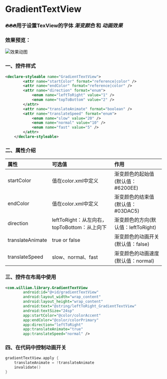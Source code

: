 # GradientTextView

### 🔥🔥🔥用于设置TexView的字体 *渐变颜色* 和 *动画效果*

### 效果预览：

![效果动图](image/resource.gif)


### 一、控件样式

```xml
<declare-styleable name="GradientTextView">
        <attr name="startColor" format="reference|color" />
        <attr name="endColor" format="reference|color" />
        <attr name="direction" format="enum">
            <enum name="leftToRight" value="1" />
            <enum name="topToBottom" value="2" />
        </attr>
        <attr name="translateAnimate" format="boolean" />
        <attr name="translateSpeed" format="enum">
            <enum name="slow" value="20" />
            <enum name="normal" value="10" />
            <enum name="fast" value="5" />
        </attr>
    </declare-styleable>
```

### 二、属性介绍

| 属性              | 可选值                                    | 作用                            |
|:-----------------|:-----------------------------------------|:-------------------------------|
| startColor       | 值在color.xml中定义                        | 渐变颜色的起始值(默认值：#6200EE)   |
| endColor         | 值在color.xml中定义                        | 渐变颜色的结束值(默认值：#03DAC5)   |
| direction        | leftToRight：从左向右，topToBottom：从上向下 | 渐变颜色的方向(默认值：leftToRight) |
| translateAnimate | true or false                            | 渐变颜色的动画开关(默认值：false)   |
| translateSpeed   | slow、normal、fast                       | 渐变颜色的动画速度(默认值：normal)   |

### 三、控件在布局中使用

```xml
<com.william.library.GradientTextView
        android:id="@+id/gradientTextView"
        android:layout_width="wrap_content"
        android:layout_height="wrap_content"
        android:text="@string/leftToRight_GradientTextView"
        android:textSize="24sp"
        app:startColor="@color/colorAccent"
        app:endColor="@color/colorPrimary"
        app:direction="leftToRight"
        app:translateAnimate="true"
        app:translateSpeed="normal" />
```

### 四、在代码中控制动画开关

```kotlin
gradientTextView.apply {
    translateAnimate = !translateAnimate
    invalidate()
}
```

